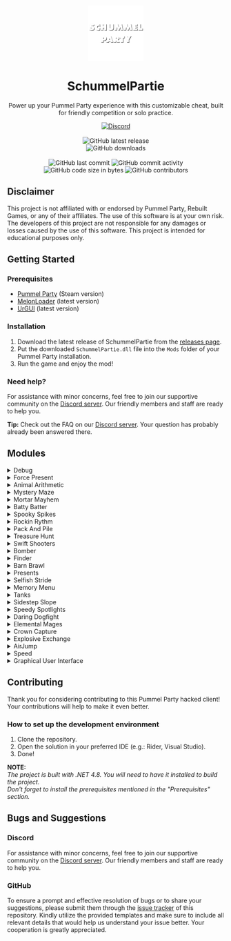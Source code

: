 <p align="center">
    <img height="128" src=".idea/icon.png" alt="Icon of SchummelPartie">
</p>

<h1 align="center">SchummelPartie</h1>

<p align="center">Power up your Pummel Party experience with this customizable cheat, built for friendly competition or solo practice.</p>

<div align="center">
    <a href="https://lyzev.github.io/discord"><img src="https://img.shields.io/discord/610120595765723137?logo=discord" alt="Discord"/></a>
    <br><br>
    <img src="https://img.shields.io/github/v/release/Lyzev/SchummelPartie" alt="GitHub latest release"/>
    <br>
    <img src="https://img.shields.io/github/downloads/Lyzev/SchummelPartie/total" alt="GitHub downloads"/>
    <br><br>
    <img src="https://img.shields.io/github/last-commit/Lyzev/SchummelPartie" alt="GitHub last commit"/>
    <img src="https://img.shields.io/github/commit-activity/w/Lyzev/SchummelPartie" alt="GitHub commit activity"/>
    <br>
    <img src="https://img.shields.io/github/languages/code-size/Lyzev/SchummelPartie" alt="GitHub code size in bytes"/>
    <img src="https://img.shields.io/github/contributors/Lyzev/SchummelPartie" alt="GitHub contributors"/> 
</div>

## Disclaimer

This project is not affiliated with or endorsed by Pummel Party, Rebuilt Games, or any of their affiliates. The use of 
this software is at your own risk. The developers of this project are not responsible for any damages or losses caused 
by the use of this software. This project is intended for educational purposes only.

## Getting Started

### Prerequisites

- [Pummel Party](https://store.steampowered.com/app/880940/Pummel_Party/) (Steam version)
- [MelonLoader](https://melonwiki.xyz/#/README) (latest version)
- [UrGUI](https://github.com/Lyzev/UrGUI/tree/main?tab=readme-ov-file#getting-started) (latest version)

### Installation

1. Download the latest release of SchummelPartie from the [releases page](https://github.com/Lyzev/SchummelPartie/releases).
2. Put the downloaded `SchummelPartie.dll` file into the `Mods` folder of your Pummel Party installation.
3. Run the game and enjoy the mod!

### Need help?

For assistance with minor concerns, feel free to join our supportive community on
the [Discord server](https://lyzev.dev/discord). Our friendly members and staff are ready to help you.

**Tip:** Check out the FAQ on our [Discord server](https://lyzev.dev/discord). Your question has probably already been answered there.

## Modules

<details>
<summary>Debug</summary>
Toggle the Debug mode.

| Key                  | Description                                              | Host Required |
|----------------------|----------------------------------------------------------|---------------|
| T                    | Increase trophies in "Unlocks" menu.                     | No            |
| C                    | Increase crowns in "Unlocks" menu.                       | No            |
| R + Period (Ex: .)   | Reset unlocks in "Unlocks" menu.                         | No            |
| Shift + Left Click   | Spawn keys at the location of your mouse cursor.         | Yes           |
| Number               | Rolls your dice to the number you pressed.               | No            |
| Ctrl + Click         | Teleport to the location you clicked on.                 | Yes           |
| -                    | Collect 5 keys and 1 random item for the current player. | Yes           |
| Left/Right Shift + E | Force stops the current minigame.                        | Yes           |
| F11                  | Free Cam/No Clip (Use Shift and WASD)                    | No            |
| Numpad -             | Slow down animations                                     | Yes           |
| Numpad +             | Speeds up animations                                     | Yes           |
| P                    | Give 1 Key to everyone                                   | Yes           |
| Ο                    | Remove 1 Key from everyone                               | Yes           |
| Backtick (Ex: `)     | Open the console                                         | No            |
| F9                   | Forces 15 FPS                                            | Yes           |
| Up Arrow             | Show/Hide the arrows on the gameboard                    | No            |
| Left Shift + F10/F11 | Test connection to the game                              | Yes           |
</details>

<details>
<summary>Force Present</summary>
Forces the present to be the one you want.
</details>

<details>
<summary>Animal Arithmetic</summary>
Show the answer to the animal arithmetic.
</details>

<details>
<summary>Mystery Maze</summary>
Shows the path to the exit.
</details>

<details>
<summary>Mortar Mayhem</summary>
Show the answer to the mortar mayhem.
</details>

<details>
<summary>Batty Batter</summary>
Automatically hit the ball.
</details>

<details>
<summary>Spooky Spikes</summary>
Automatically crouch or jump when needed.
</details>

<details>
<summary>Rockin Rythm</summary>
Automatically hit the notes.
</details>

<details>
<summary>Pack And Pile</summary>
Automatically place boxes.
</details>

<details>
<summary>Treasure Hunt</summary>
Shows the path to the treasure.
</details>

<details>
<summary>Swift Shooters</summary>
Automatically shoot the good targets.
</details>

<details>
<summary>Bomber</summary>
Bombs are infinite.
</details>

<details>
<summary>Finder</summary>
Show the position of the other players.
</details>

<details>
<summary>Barn Brawl</summary>
God Mode, Infinite Shotgun (Press F), Burst Shotgun, ESP.
</details>

<details>
<summary>Presents</summary>
Automatically collect the best presents.
</details>

<details>
<summary>Selfish Stride</summary>
Show the target bridge.
</details>

<details>
<summary>Memory Menu</summary>
Show the target food.
</details>

<details>
<summary>Tanks</summary>
Rapid Fire.
</details>

<details>
<summary>Sidestep Slope</summary>
God Mode.
</details>

<details>
<summary>Speedy Spotlights</summary>
Show the position of the other players.
</details>

<details>
<summary>Daring Dogfight</summary>
God Mode, Kill All, Burst Shot, ESP.
</details>

<details>
<summary>Elemental Mages</summary>
Instantly pick up crystals and disable camera shake.
</details>

<details>
<summary>Crown Capture</summary>
No Punch Interval, No Stun, Always Crown
</details>

<details>
<summary>Explosive Exchange</summary>
No Punch Interval, No Stun, Always Crown
</details>

<details>
<summary>AirJump</summary>
Allows you to jump in the air.
</details>

<details>
<summary>Speed</summary>
Allows you to change your speed.
</details>

<details>
<summary>Graphical User Interface</summary>
Toggle the GUI with Insert or RightShift.
</details>

## Contributing

Thank you for considering contributing to this Pummel Party hacked client! Your contributions will help to make it even better.

### How to set up the development environment

1. Clone the repository.
2. Open the solution in your preferred IDE (e.g.: Rider, Visual Studio).
3. Done!

**NOTE:**  
*The project is built with .NET 4.8. You will need to have it installed to build the project.  
Don't forget to install the prerequisites mentioned in the "Prerequisites" section.*


## Bugs and Suggestions

### Discord

For assistance with minor concerns, feel free to join our supportive community on
the [Discord server](https://lyzev.github.io/discord). Our friendly members and staff are ready to help you.

### GitHub

To ensure a prompt and effective resolution of bugs or to share your suggestions, please submit them through
the [issue tracker](https://github.com/Lyzev/SchummelPartie/issues) of this repository. Kindly utilize the provided templates
and make sure to include all relevant details that would help us understand your issue better. Your cooperation is
greatly appreciated.
